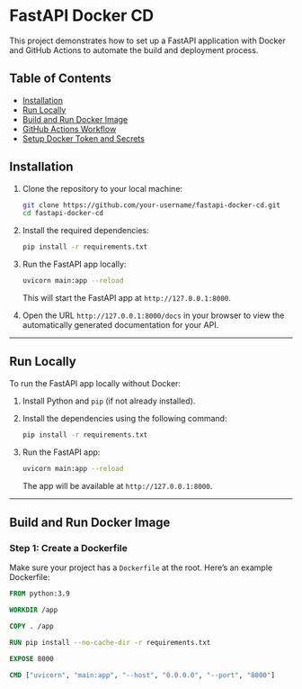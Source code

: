 # FastAPI Docker CD

This project demonstrates how to set up a FastAPI application with Docker and GitHub Actions to automate the build and deployment process.

## Table of Contents

- [Installation](#installation)
- [Run Locally](#run-locally)
- [Build and Run Docker Image](#build-and-run-docker-image)
- [GitHub Actions Workflow](#github-actions-workflow)
- [Setup Docker Token and Secrets](#setup-docker-token-and-secrets)

## Installation

1. Clone the repository to your local machine:

    ```bash
    git clone https://github.com/your-username/fastapi-docker-cd.git
    cd fastapi-docker-cd
    ```

2. Install the required dependencies:

    ```bash
    pip install -r requirements.txt
    ```

3. Run the FastAPI app locally:

    ```bash
    uvicorn main:app --reload
    ```

    This will start the FastAPI app at `http://127.0.0.1:8000`.

4. Open the URL `http://127.0.0.1:8000/docs` in your browser to view the automatically generated documentation for your API.

---

## Run Locally

To run the FastAPI app locally without Docker:

1. Install Python and `pip` (if not already installed).
2. Install the dependencies using the following command:

    ```bash
    pip install -r requirements.txt
    ```

3. Run the FastAPI app:

    ```bash
    uvicorn main:app --reload
    ```

    The app will be available at `http://127.0.0.1:8000`.

---

## Build and Run Docker Image

### Step 1: Create a Dockerfile

Make sure your project has a `Dockerfile` at the root. Here’s an example Dockerfile:

```dockerfile
FROM python:3.9

WORKDIR /app

COPY . /app

RUN pip install --no-cache-dir -r requirements.txt

EXPOSE 8000

CMD ["uvicorn", "main:app", "--host", "0.0.0.0", "--port", "8000"]
